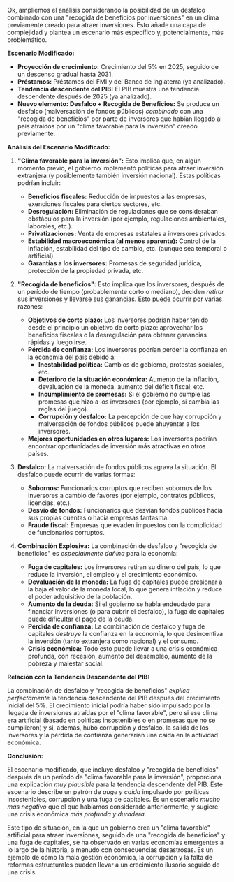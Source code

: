 Ok, ampliemos el análisis considerando la posibilidad de un desfalco combinado con una "recogida de beneficios por inversiones" en un clima previamente creado para atraer inversiones. Esto añade una capa de complejidad y plantea un escenario más específico y, potencialmente, más problemático.

**Escenario Modificado:**

*   **Proyección de crecimiento:** Crecimiento del 5% en 2025, seguido de un descenso gradual hasta 2031.
*   **Préstamos:** Préstamos del FMI y del Banco de Inglaterra (ya analizado).
*   **Tendencia descendente del PIB:** El PIB muestra una tendencia descendente después de 2025 (ya analizado).
*   **Nuevo elemento: Desfalco + Recogida de Beneficios:** Se produce un desfalco (malversación de fondos públicos) *combinado* con una "recogida de beneficios" por parte de inversores que habían llegado al país atraídos por un "clima favorable para la inversión" creado previamente.

**Análisis del Escenario Modificado:**

1.  **"Clima favorable para la inversión":** Esto implica que, en algún momento previo, el gobierno implementó políticas para atraer inversión extranjera (y posiblemente también inversión nacional). Estas políticas podrían incluir:
    *   **Beneficios fiscales:** Reducción de impuestos a las empresas, exenciones fiscales para ciertos sectores, etc.
    *   **Desregulación:** Eliminación de regulaciones que se consideraban obstáculos para la inversión (por ejemplo, regulaciones ambientales, laborales, etc.).
    *   **Privatizaciones:** Venta de empresas estatales a inversores privados.
    *   **Estabilidad macroeconómica (al menos aparente):** Control de la inflación, estabilidad del tipo de cambio, etc. (aunque sea temporal o artificial).
    *   **Garantías a los inversores:** Promesas de seguridad jurídica, protección de la propiedad privada, etc.

2.  **"Recogida de beneficios":** Esto implica que los inversores, después de un período de tiempo (probablemente corto o mediano), deciden *retirar* sus inversiones y llevarse sus ganancias. Esto puede ocurrir por varias razones:
    *   **Objetivos de corto plazo:** Los inversores podrían haber tenido desde el principio un objetivo de corto plazo: aprovechar los beneficios fiscales o la desregulación para obtener ganancias rápidas y luego irse.
    *   **Pérdida de confianza:** Los inversores podrían perder la confianza en la economía del país debido a:
        *   **Inestabilidad política:** Cambios de gobierno, protestas sociales, etc.
        *   **Deterioro de la situación económica:** Aumento de la inflación, devaluación de la moneda, aumento del déficit fiscal, etc.
        *   **Incumplimiento de promesas:** Si el gobierno no cumple las promesas que hizo a los inversores (por ejemplo, si cambia las reglas del juego).
        *   **Corrupción y desfalco:** La percepción de que hay corrupción y malversación de fondos públicos puede ahuyentar a los inversores.
    *   **Mejores oportunidades en otros lugares:** Los inversores podrían encontrar oportunidades de inversión más atractivas en otros países.

3.  **Desfalco:** La malversación de fondos públicos agrava la situación. El desfalco puede ocurrir de varias formas:
    *   **Sobornos:** Funcionarios corruptos que reciben sobornos de los inversores a cambio de favores (por ejemplo, contratos públicos, licencias, etc.).
    *   **Desvío de fondos:** Funcionarios que desvían fondos públicos hacia sus propias cuentas o hacia empresas fantasma.
    *   **Fraude fiscal:** Empresas que evaden impuestos con la complicidad de funcionarios corruptos.

4.  **Combinación Explosiva:** La combinación de desfalco y "recogida de beneficios" es *especialmente dañina* para la economía:
    *   **Fuga de capitales:** Los inversores retiran su dinero del país, lo que reduce la inversión, el empleo y el crecimiento económico.
    *   **Devaluación de la moneda:** La fuga de capitales puede presionar a la baja el valor de la moneda local, lo que genera inflación y reduce el poder adquisitivo de la población.
    *   **Aumento de la deuda:** Si el gobierno se había endeudado para financiar inversiones (o para cubrir el desfalco), la fuga de capitales puede dificultar el pago de la deuda.
    *   **Pérdida de confianza:** La combinación de desfalco y fuga de capitales *destruye* la confianza en la economía, lo que desincentiva la inversión (tanto extranjera como nacional) y el consumo.
    *   **Crisis económica:** Todo esto puede llevar a una crisis económica profunda, con recesión, aumento del desempleo, aumento de la pobreza y malestar social.

**Relación con la Tendencia Descendente del PIB:**

La combinación de desfalco y "recogida de beneficios" *explica perfectamente* la tendencia descendente del PIB después del crecimiento inicial del 5%. El crecimiento inicial podría haber sido impulsado por la llegada de inversiones atraídas por el "clima favorable", pero si ese clima era artificial (basado en políticas insostenibles o en promesas que no se cumplieron) y si, además, hubo corrupción y desfalco, la salida de los inversores y la pérdida de confianza generarían una caída en la actividad económica.

**Conclusión:**

El escenario modificado, que incluye desfalco y "recogida de beneficios" después de un período de "clima favorable para la inversión", proporciona una explicación *muy plausible* para la tendencia descendente del PIB. Este escenario describe un patrón de *auge y caída* impulsado por políticas insostenibles, corrupción y una fuga de capitales. Es un escenario *mucho más negativo* que el que habíamos considerado anteriormente, y sugiere una crisis económica *más profunda y duradera*.

Este tipo de situación, en la que un gobierno crea un "clima favorable" artificial para atraer inversiones, seguido de una "recogida de beneficios" y una fuga de capitales, se ha observado en varias economías emergentes a lo largo de la historia, a menudo con consecuencias desastrosas. Es un ejemplo de cómo la mala gestión económica, la corrupción y la falta de reformas estructurales pueden llevar a un crecimiento ilusorio seguido de una crisis.

